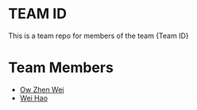 # TEAM ID
This is a team repo for members of the team {Team ID}

# Team Members
* [Ow Zhen Wei](members/owZhenWei.md)
* [Wei Hao](members/tanWeiHao.md)